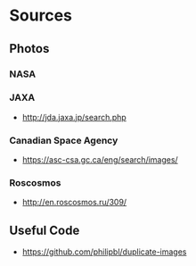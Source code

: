 # Sources
## Photos
### NASA
### JAXA
- http://jda.jaxa.jp/search.php
### Canadian Space Agency
- https://asc-csa.gc.ca/eng/search/images/
### Roscosmos
- http://en.roscosmos.ru/309/
## Useful Code
- https://github.com/philipbl/duplicate-images
